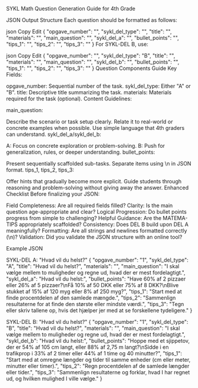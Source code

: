 SYKL Math Question Generation Guide for 4th Grade

JSON Output Structure
Each question should be formatted as follows:

json
Copy
Edit
{
  "opgave_number": "<Task number>",
  "sykl_del_type": "<A or B>",
  "title": "<Activity Title>",
  "materials": "<Required Materials>",
  "main_question": "<Central problem description>",
  "sykl_del_a": "<SYKL-DEL A question>",
  "bullet_points": "<Specific sub-questions>",
  "tips_1": "<First MATEMA-TIP>",
  "tips_2": "<Second MATEMA-TIP>",
  "tips_3": "<Third MATEMA-TIP>"
}
For SYKL-DEL B, use:

json
Copy
Edit
{
  "opgave_number": "<Task number>",
  "sykl_del_type": "B",
  "title": "<Same Activity Title>",
  "materials": "<Required Materials>",
  "main_question": "<Same main task description>",
  "sykl_del_b": "<SYKL-DEL B question>",
  "bullet_points": "<Specific sub-questions>",
  "tips_1": "<First advanced MATEMA-TIP>",
  "tips_2": "<Second advanced MATEMA-TIP>",
  "tips_3": "<Third advanced MATEMA-TIP>"
}
Question Components Guide
Key Fields:

opgave_number: Sequential number of the task.
sykl_del_type: Either "A" or "B".
title: Descriptive title summarizing the task.
materials: Materials required for the task (optional).
Content Guidelines:

main_question:

Describe the scenario or task setup clearly.
Relate it to real-world or concrete examples when possible.
Use simple language that 4th graders can understand.
sykl_del_a/sykl_del_b:

A: Focus on concrete exploration or problem-solving.
B: Push for generalization, rules, or deeper understanding.
bullet_points:

Present sequentially scaffolded sub-tasks.
Separate items using \n in JSON format.
tips_1, tips_2, tips_3:

Offer hints that gradually become more explicit.
Guide students through reasoning and problem-solving without giving away the answer.
Enhanced Checklist
Before finalizing your JSON:

 Field Completeness: Are all required fields filled?
 Clarity: Is the main question age-appropriate and clear?
 Logical Progression: Do bullet points progress from simple to challenging?
 Helpful Guidance: Are the MATEMA-TIPS appropriately scaffolded?
 Consistency: Does DEL B build upon DEL A meaningfully?
 Formatting: Are all strings and newlines formatted correctly (\n)?
 Validation: Did you validate the JSON structure with an online tool?

Example JSON

SYKL-DEL A: "Hvad vil du helst?"
{
  "opgave_number": "1",
  "sykl_del_type": "A",
  "title": "Hvad vil du helst?",
  "materials": "",
  "main_question": "I skal vælge mellem to muligheder og regne ud, hvad der er mest fordelagtigt.",
  "sykl_del_a": "Hvad vil du helst:",
  "bullet_points": "Have 60% af 2 pizzaer eller 26% af 5 pizzaer?\nFå 10% af 50 DKK eller 75% af 8 DKK?\nBlive stukket af 15% af 120 myg eller 8% af 250 myg?",
  "tips_1": "Start med at finde procentdelen af den samlede mængde.",
  "tips_2": "Sammenlign resultaterne for at finde den største eller mindste værdi.",
  "tips_3": "Tegn eller skriv tallene op, hvis det hjælper jer med at se forskellene tydeligere."
}

SYKL-DEL B: "Hvad vil du helst?"
{
  "opgave_number": "1",
  "sykl_del_type": "B",
  "title": "Hvad vil du helst?",
  "materials": "",
  "main_question": "I skal vælge mellem to muligheder og regne ud, hvad der er mest fordelagtigt.",
  "sykl_del_b": "Hvad vil du helst:",
  "bullet_points": "Hoppe med et sjippetov, der er 54% af 105 cm langt, eller 88% af 2,75 m langt?\nSidde i en trafikprop i 33% af 2 timer eller 44% af 1 time og 40 minutter?",
  "tips_1": "Start med at omregne længder og tider til samme enheder (cm eller meter, minutter eller timer).",
  "tips_2": "Regn procentdelen af de samlede længder eller tider.",
  "tips_3": "Sammenlign resultaterne og forklar, hvad I har regnet ud, og hvilken mulighed I ville vælge."
}
